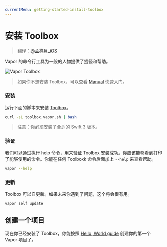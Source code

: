 ```yaml
---
currentMenu: getting-started-install-toolbox
---
```


# 安装 Toolbox

> 翻译：[@孟祥月_iOS](http://weibo.com/u/1750643861)

Vapor 的命令行工具为一般的人物提供了捷径和帮助。

![Vapor Toolbox](https://cloud.githubusercontent.com/assets/1342803/17454691/97e549e2-5b6d-11e6-979a-f0cd6b6f1b0a.png)

> 如果你不想安装 Toolbox，可以查看 [Manual](manual.md) 快速入门。

### 安装

运行下面的脚本来安装 [Toolbox](https://github.com/vapor/toolbox)。

```sh
curl -sL toolbox.vapor.sh | bash
```

> 注意：你必须安装了合适的 Swift 3 版本。

### 验证

我们可以通过执行 help 命令，用来验证 Toolbox 安装成功。你应该能够看到打印了能够使用的命令。你能在任何 Toolboxk 命令后面加上 `--help` 来查看帮助。

```sh
vapor --help
```

### 更新

Toolbox 可以自更新。如果未来你遇到了问题，这个将会很有用。

```sh
vapor self update
```

## 创建一个项目

现在你已经安装了 Toolbox，你能按照 [Hello, World guide](hello-world.md) 创建你的第一个 Vapor 项目了。
